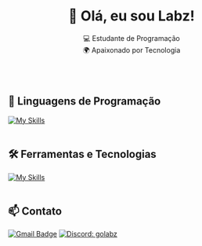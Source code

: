 <h1 align="center">👋 Olá, eu sou Labz!</h1>

<p align="center">
  💻 Estudante de Programação<br>
  🌍 Apaixonado por Tecnologia
</p><br><br>


## 🚀 Linguagens de Programação
[![My Skills](https://skillicons.dev/icons?i=javascript,typescript,python,c#,lua)](https://skillicons.dev)<br><br>

## 🛠️ Ferramentas e Tecnologias
[![My Skills](https://skillicons.dev/icons?i=vscode,postgresql,mysql,git)](https://skillicons.dev)<br><br>

## 📫 Contato

[![Gmail Badge](https://img.shields.io/badge/-labzgo@proton.me-006bed?style=flat-square&logo=Gmail&logoColor=white&link=mailto:labzgo@proton.me)](mailto:labzgo@proton.me)
[![Discord: golabz](https://img.shields.io/badge/-golabz-blue?style=flat-square&logo=Discord&logoColor=white&link=https://discord.com/users/1264700878770798755)](https://discord.com/users/1264700878770798755)
